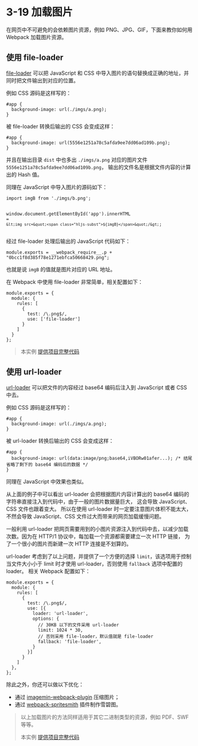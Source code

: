 <h1 id="3-19-加载图片">3-19 加载图片</h1>
<p>在网页中不可避免的会依赖图片资源，例如 PNG、JPG、GIF，下面来教你如何用 Webpack 加载图片资源。</p>
<h2 id="使用-file-loader">使用 file-loader</h2>
<p><a href="https://github.com/webpack-contrib/file-loader" target="_blank">file-loader</a> 可以把 JavaScript 和 CSS 中导入图片的语句替换成正确的地址，并同时把文件输出到对应的位置。</p>
<p>例如 CSS 源码是这样写的：</p>
<pre><code class="lang-css"><span class="hljs-selector-id">#app</span> {
  <span class="hljs-attribute">background-image</span>: <span class="hljs-built_in">url</span>(./imgs/a.png);
}
</code></pre>
<p>被 file-loader 转换后输出的 CSS 会变成这样：</p>
<pre><code class="lang-css"><span class="hljs-selector-id">#app</span> {
  <span class="hljs-attribute">background-image</span>: <span class="hljs-built_in">url</span>(5556e1251a78c5afda9ee7dd06ad109b.png);
}
</code></pre>
<p>并且在输出目录 <code>dist</code> 中也多出 <code>./imgs/a.png</code> 对应的图片文件 <code>5556e1251a78c5afda9ee7dd06ad109b.png</code>，
输出的文件名是根据文件内容的计算出的 Hash 值。</p>
<p>同理在 JavaScript 中导入图片的源码如下：</p>
<pre><code class="lang-js"><span class="hljs-keyword">import</span> imgB <span class="hljs-keyword">from</span> <span class="hljs-string">&apos;./imgs/b.png&apos;</span>;

<span class="hljs-built_in">window</span>.document.getElementById(<span class="hljs-string">&apos;app&apos;</span>).innerHTML = <span class="hljs-string">`
&lt;img src=&quot;<span class="hljs-subst">${imgB}</span>&quot;/&gt;
`</span>;
</code></pre>
<p>经过 file-loader 处理后输出的 JavaScript 代码如下：</p>
<pre><code class="lang-js"><span class="hljs-built_in">module</span>.exports = __webpack_require__.p + <span class="hljs-string">&quot;0bcc1f8d385f78e1271ebfca50668429.png&quot;</span>;
</code></pre>
<p>也就是说 <code>imgB</code> 的值就是图片对应的 URL 地址。</p>
<p>在 Webpack 中使用 file-loader 非常简单，相关配置如下：</p>
<pre><code class="lang-js"><span class="hljs-built_in">module</span>.exports = {
  <span class="hljs-built_in">module</span>: {
    rules: [
      {
        test: <span class="hljs-regexp">/\.png$/</span>,
        use: [<span class="hljs-string">&apos;file-loader&apos;</span>]
      }
    ]
  }
};
</code></pre>
<blockquote>
<p>本实例 <a href="http://webpack.wuhaolin.cn/3-19加载图片file-loader.zip" target="_blank">提供项目完整代码</a></p>
</blockquote>
<h2 id="使用-url-loader">使用 url-loader</h2>
<p><a href="https://github.com/webpack-contrib/url-loader" target="_blank">url-loader</a> 可以把文件的内容经过 base64 编码后注入到 JavaScript 或者 CSS 中去。</p>
<p>例如 CSS 源码是这样写的：</p>
<pre><code class="lang-css"><span class="hljs-selector-id">#app</span> {
  <span class="hljs-attribute">background-image</span>: <span class="hljs-built_in">url</span>(./imgs/a.png);
}
</code></pre>
<p>被 url-loader 转换后输出的 CSS 会变成这样：</p>
<pre><code class="lang-css"><span class="hljs-selector-id">#app</span> {
  <span class="hljs-attribute">background-image</span>: <span class="hljs-built_in">url</span>(data:image/png;base64,iVBORw01afer...); <span class="hljs-comment">/* 结尾省略了剩下的 base64 编码后的数据 */</span>
}
</code></pre>
<p>同理在 JavaScript 中效果也类似。</p>
<p>从上面的例子中可以看出 url-loader 会把根据图片内容计算出的 base64 编码的字符串直接注入到代码中，由于一般的图片数据量巨大，
这会导致 JavaScript、CSS 文件也跟着变大。
所以在使用 url-loader 时一定要注意图片体积不能太大，不然会导致 JavaScript、CSS 文件过大而带来的网页加载缓慢问题。</p>
<p>一般利用 url-loader 把网页需要用到的小图片资源注入到代码中去，以减少加载次数。因为在 HTTP/1 协议中，每加载一个资源都需要建立一次 HTTP 链接，
为了一个很小的图片而新建一次 HTTP 连接是不划算的。</p>
<p>url-loader 考虑到了以上问题，并提供了一个方便的选择 <code>limit</code>，该选项用于控制当文件大小小于 limit 时才使用 url-loader，否则使用 <code>fallback</code> 选项中配置的 loader。
相关 Webpack 配置如下：</p>
<pre><code class="lang-js"><span class="hljs-built_in">module</span>.exports = {
  <span class="hljs-built_in">module</span>: {
    rules: [
      {
        test: <span class="hljs-regexp">/\.png$/</span>,
        use: [{
          loader: <span class="hljs-string">&apos;url-loader&apos;</span>,
          options: {
            <span class="hljs-comment">// 30KB 以下的文件采用 url-loader</span>
            limit: <span class="hljs-number">1024</span> * <span class="hljs-number">30</span>,
            <span class="hljs-comment">// 否则采用 file-loader，默认值就是 file-loader </span>
            fallback: <span class="hljs-string">&apos;file-loader&apos;</span>,
          }
        }]
      }
    ]
  },
};
</code></pre>
<p>除此之外，你还可以做以下优化：</p>
<ul>
<li>通过 <a href="https://www.npmjs.com/package/imagemin-webpack-plugin" target="_blank">imagemin-webpack-plugin</a> 压缩图片；</li>
<li>通过 <a href="https://www.npmjs.com/package/webpack-spritesmith" target="_blank">webpack-spritesmith</a> 插件制作雪碧图。</li>
</ul>
<blockquote>
<p>以上加载图片的方法同样适用于其它二进制类型的资源，例如 PDF、SWF 等等。</p>
<p>本实例 <a href="http://webpack.wuhaolin.cn/3-19加载图片url-loader.zip" target="_blank">提供项目完整代码</a></p>
</blockquote>

                                
                                